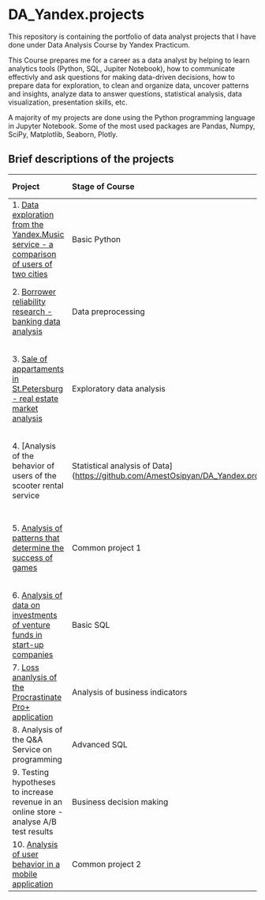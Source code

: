# DA_Yandex.projects
This repository is containing the portfolio of data analyst projects that I have done under Data Analysis Course by Yandex Practicum.

This Course prepares me for a career as a data analyst by helping to learn analytics tools (Python, SQL, Jupiter Notebook), how to communicate effectivly and ask questions for making data-driven decisions, how to prepare data for exploration, to clean and organize data, uncover patterns and insights, analyze data to answer questions, statistical analysis, data visualization, presentation skills, etc.

A majority of my projects are done using the Python programming language in Jupyter Notebook. Some of the most used packages are Pandas, Numpy, SciPy, Matplotlib, Seaborn, Plotly.

## Brief descriptions of the projects 

|Project                                  |Stage of Course                      |Subjects Covered                     |
|:----------------------------------------|:------------------------------------|:------------------------------------|
|1. [Data exploration from the Yandex.Music service - a comparison of users of two cities](https://github.com/AmestOsipyan/DA_Yandex.projects/blob/main/Project%201/Project1_Yandex.Music.ipynb)|Basic Python|Data processing, duplicates, gaps, logical indexing, grouping, sorting|
|2. [Borrower reliability research - banking data analysis](https://github.com/AmestOsipyan/DA_Yandex.projects/blob/main/Project%202/Project2_Reliability%20of%20borrowers.ipynb)|Data preprocessing|Data processing, duplicates, gaps, categorization, decomposition|
|3. [Sale of appartaments in St.Petersburg - real estate market analysis](https://github.com/AmestOsipyan/DA_Yandex.projects/blob/main/Project%203/Project3_Sale%20of%20apartments.ipynb)|Exploratory data analysis|Data processing, histogram, boxplot, scatter matrix, categorization, scatter plot, fraud monitoring|
|4. [Analysis of the behavior of users of the scooter rental service|Statistical analysis of Data](https://github.com/AmestOsipyan/DA_Yandex.projects/blob/main/Project%204/Project4_Scooter%20rental%20service.ipynb)|Data processing, histogram, boxplot, statistical test, t-Student's criterion|
|5. [Analysis of patterns that determine the success of games](https://github.com/AmestOsipyan/DA_Yandex.projects/blob/main/Project%205/Project5_Online%20store%20Strimchik.ipynb)|Common project 1|Data processing, histogram, boxplot, statistical test, t-Student's criterion, piechart|
|6. [Analysis of data on investments of venture funds in start-up companies](https://github.com/AmestOsipyan/DA_Yandex.projects/blob/main/Project%206/1_sql_tasks.sql)|Basic SQL|Data processing, data upload, SQL| 
|7. [Loss ananlysis of the Procrastinate Pro+ application](https://github.com/AmestOsipyan/DA_Yandex.projects/blob/main/Project%207/Project7_Analysis%20of%20business%20indicators.ipynb)|Analysis of business indicators|Data processing, statistical test, LTV, CAC, cohort analysis|
|8. Analysis of the Q&A Service on programming|Advanced SQL|Data processing, data upload, SQL|
|9. Testing hypotheses to increase revenue in an online store - analyse A/B test results|Business decision making|A/B test, statistical test, framework, RICE, ICE|
|10. [Analysis of user behavior in a mobile application](https://github.com/AmestOsipyan/DA_Yandex.projects/blob/main/Project%2010/Project10_Mobile%20app%20analysis.ipynb)|Common project 2|A/B test, statistical test, visualization|

